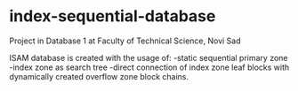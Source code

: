 # index-sequential-database
Project in Database 1 at Faculty of Technical Science, Novi Sad

ISAM database is created with the usage of: 
   -static sequential primary zone
   -index zone as search tree 
   -direct connection of index zone leaf blocks with dynamically created overflow zone block chains.

